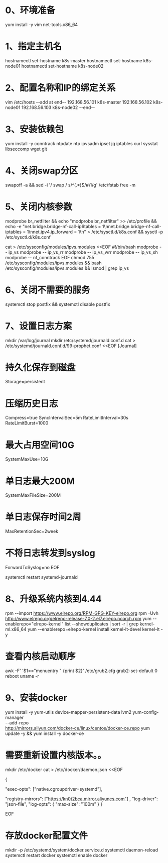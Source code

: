 # 0、环境准备
yum install -y vim net-tools.x86_64

# 1、指定主机名
hostnamectl set-hostname k8s-master
hostnamectl set-hostname k8s-node01
hostnamectl set-hostname k8s-node02

# 2、配置名称和IP的绑定关系
vim /etc/hosts
--add at end--
192.168.56.101 k8s-master
192.168.56.102 k8s-node01
192.168.56.103 k8s-node02
--end--

# 3、安装依赖包
yum install -y conntrack ntpdate ntp ipvsadm ipset jq iptables curl sysstat libseccomp wget git

# 4、关闭swap分区
swapoff -a && sed -i '/ swap / s/^\(.*\)$/#\1/g' /etc/fstab
free -m

# 5、关闭内核参数
modprobe br_netfilter && echo "modprobe br_netfilter" >> /etc/profile && echo -e "net.bridge.bridge-nf-call-ip6tables = 1\nnet.bridge.bridge-nf-call-iptables = 1\nnet.ipv4.ip_forward = 1\n" > /etc/sysctl.d/k8s.conf && sysctl -p /etc/sysctl.d/k8s.conf

cat > /etc/sysconfig/modules/ipvs.modules <<EOF
#!/bin/bash
modprobe -- ip_vs
modprobe -- ip_vs_rr
modprobe -- ip_vs_wrr
modprobe -- ip_vs_sh
modprobe -- nf_conntrack
EOF
chmod 755 /etc/sysconfig/modules/ipvs.modules && bash /etc/sysconfig/modules/ipvs.modules && lsmod | grep ip_vs

# 6、关闭不需要的服务
systemctl stop postfix && systemctl disable postfix

# 7、设置日志方案
mkdir /var/log/journal
mkdir /etc/systemd/journald.conf.d
cat > /etc/systemd/journald.conf.d/99-prophet.conf <<EOF
[Journal]
# 持久化保存到磁盘
Storage=persistent
# 压缩历史日志
Compress=true
SyncIntervalSec=5m
RateLimitInterval=30s
RateLimitBurst=1000
# 最大占用空间10G
SystemMaxUse=10G
# 单日志最大200M
SystemMaxFileSize=200M
# 单日志保存时间2周
MaxRetentionSec=2week
# 不将日志转发到syslog
ForwardToSyslog=no
EOF

systemctl restart systemd-journald

# 8、升级系统内核到4.44
rpm --import https://www.elrepo.org/RPM-GPG-KEY-elrepo.org
rpm -Uvh http://www.elrepo.org/elrepo-release-7.0-2.el7.elrepo.noarch.rpm
yum --enablerepo="elrepo-kernel" list --showduplicates | sort -r | grep kernel-ml.x86_64
yum --enablerepo=elrepo-kernel install kernel-lt-devel kernel-lt -y
# 查看内核启动顺序
awk -F\' '$1=="menuentry " {print $2}' /etc/grub2.cfg
grub2-set-default 0
reboot
uname -r

# 9、安装docker
yum install -y yum-utils device-mapper-persistent-data lvm2
yum-config-manager \
  --add-repo \
  http://mirrors.aliyun.com/docker-ce/linux/centos/docker-ce.repo
yum update -y && yum install -y docker-ce
# 需要重新设置内核版本。。
mkdir /etc/docker
cat > /etc/docker/daemon.json <<EOF
 
{
 
  "exec-opts": ["native.cgroupdriver=systemd"],
 
  "registry-mirrors": ["https://kn0t2bca.mirror.aliyuncs.com"]
,
  "log-driver": "json-file",
  "log-opts": {
      "max-size": "100m"
  }
}
 
EOF
# 存放docker配置文件
mkdir -p /etc/systemd/system/docker.service.d
systemctl daemon-reload
systemctl restart docker
systemctl enable docker 
​